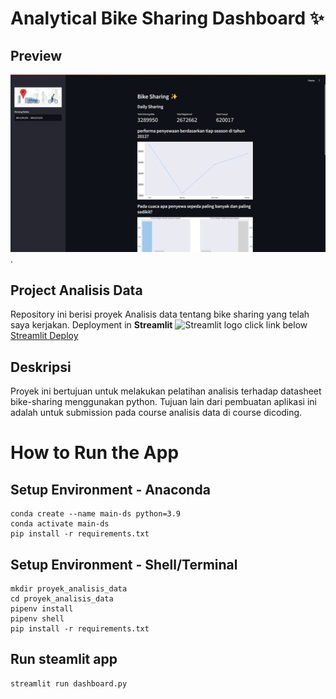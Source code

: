 # Analytical Bike Sharing Dashboard ✨


## Preview
![Bike Sharing Dashboard Streamlit Preview](https://github.com/irwan-Wan/Analisis_data_bike_sharing/blob/8df9f759f42dacdb75cf7d6c6c5d435fb0d7efe5/preview.png).

## Project Analisis Data

Repository ini berisi proyek Analisis data tentang bike sharing yang telah saya kerjakan. Deployment in **Streamlit** <img src="https://user-images.githubusercontent.com/7164864/217935870-c0bc60a3-6fc0-4047-b011-7b4c59488c91.png" alt="Streamlit logo"></img>
click link below
[Streamlit Deploy](https://7msop6siazevbzsfjtkinh.streamlit.app/)


## Deskripsi

Proyek ini bertujuan untuk melakukan pelatihan analisis terhadap datasheet bike-sharing menggunakan python. Tujuan lain dari pembuatan aplikasi ini adalah untuk submission pada course analisis data di course dicoding.





# How to Run the App


## Setup Environment - Anaconda
```
conda create --name main-ds python=3.9
conda activate main-ds
pip install -r requirements.txt
```

## Setup Environment - Shell/Terminal
```
mkdir proyek_analisis_data
cd proyek_analisis_data
pipenv install
pipenv shell
pip install -r requirements.txt
```

## Run steamlit app
```
streamlit run dashboard.py
```
